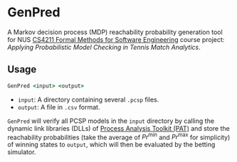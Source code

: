 # GenPred

A Markov decision process (MDP) reachability probability generation tool for NUS [CS4211 Formal Methods for Software Engineering](https://nusmods.com/courses/CS4211/formal-methods-for-software-engineering) course project: _Applying Probabilistic Model Checking in Tennis Match Analytics_.

## Usage

```cmd
GenPred <input> <output>
```

* `input`: A directory containing several `.pcsp` files.
* `output`: A file in `.csv` format.

`GenPred` will verify all PCSP models in the `input` directory by calling the dynamic link libraries (DLLs) of [Process Analysis Toolkit (PAT)](https://pat.comp.nus.edu.sg/) and store the reachability probabilities (take the average of $\mathit{Pr}^{\min}$ and $\mathit{Pr}^{\max}$ for simplicity) of winning states to `output`, which will then be evaluated by the betting simulator.
